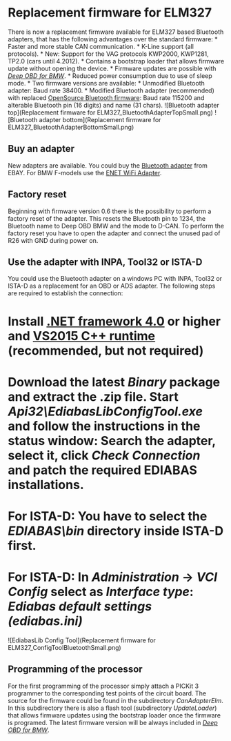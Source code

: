 # Replacement firmware for ELM327
There is now a replacement firmware available for ELM327 based Bluetooth adapters, that has the following advantages over the standard firmware:
	* Faster and more stable CAN communication.
	* K-Line support (all protocols).
	* New: Support for the VAG protocols KWP2000, KWP1281, TP2.0 (cars until 4.2012).
	* Contains a bootstrap loader that allows firmware update without opening the device.
	* Firmware updates are possible with _[Deep OBD for BMW](Deep-OBD-for-BMW)_.
	* Reduced power consumption due to use of sleep mode.
	* Two firmware versions are available:
		* Unmodified Bluetooth adapter: Baud rate 38400.
		* Modified Bluetooth adapter (recommended) with replaced [OpenSource Bluetooth firmware](Custom-Bluetooth-firmware): Baud rate 115200 and alterable Bluetooth pin (16 digits) and name (31 chars).
![Bluetooth adapter top](Replacement firmware for ELM327_BluetoothAdapterTopSmall.png) ![Bluetooth adapter bottom](Replacement firmware for ELM327_BluetoothAdapterBottomSmall.png)
## Buy an adapter
New adapters are available.
You could buy the [Bluetooth adapter](http://www.ebay.de/itm/252821147729) from EBAY.
For BMW F-models use the [ENET WiFi Adapter](ENET-WiFi-Adapter).
## Factory reset
Beginning with firmware version 0.6 there is the possibility to perform a factory reset of the adapter. This resets the Bluetooth pin to 1234, the Bluetooth name to Deep OBD BMW and the mode to D-CAN.
To perform the factory reset you have to open the adapter and connect the unused pad of R26 with GND during power on.
## Use the adapter with INPA, Tool32 or ISTA-D
You could use the Bluetooth adapter on a windows PC with INPA, Tool32 or ISTA-D as a replacement for an OBD or ADS adapter. The following steps are required to establish the connection:
# Install [.NET framework 4.0](https://www.microsoft.com/de-de/download/details.aspx?id=17718) or higher and [VS2015 C++ runtime](https://www.microsoft.com/de-de/download/details.aspx?id=48145) (recommended, but not required)
# Download the latest _Binary_ package and extract the .zip file. Start _Api32\EdiabasLibConfigTool.exe_ and follow the instructions in the status window: Search the adapter, select it, click _Check Connection_ and patch the required EDIABAS installations.
# For ISTA-D: You have to select the _EDIABAS\bin_ directory inside ISTA-D first.
# For ISTA-D: In _Administration_ -> _VCI Config_ select as _Interface type_: _Ediabas default settings (ediabas.ini)_
![EdiabasLib Config Tool](Replacement firmware for ELM327_ConfigToolBluetoothSmall.png)
## Programming of the processor
For the first programming of the processor simply attach a PICKit 3 programmer to the corresponding test points of the circuit board.
The source for the firmware could be found in the subdirectory _CanAdapterElm_. In this subdirectory there is also a flash tool (subdirectory _UpdateLoader_) that allows firmware updates using the bootstrap loader once the firmware is programed.
The latest firmware version will be always included in _[Deep OBD for BMW](Deep-OBD-for-BMW)_.